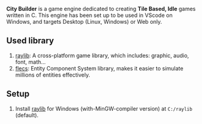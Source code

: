 **City Builder** is a game engine dedicated to creating **Tile Based, Idle** games written in C. This engine has been set up to be used in VScode on Windows, and targets Desktop (Linux, Windows) or Web only.

## Used library
1. [raylib](https://www.raylib.com/): A cross-platform game library, which includes: graphic, audio, font, math...
2. [flecs](https://github.com/SanderMertens/flecs): Entity Component System library, makes it easier to simulate millions of entities effectively.

## Setup
1. Install [raylib](https://www.raylib.com/) for Windows (with-MinGW-compiler version) at `C:/raylib` (default).

